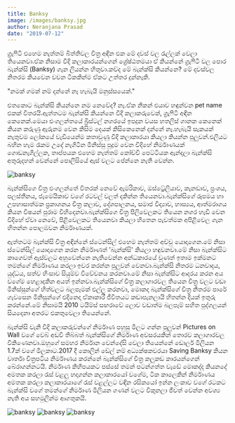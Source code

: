 ```yaml
---
title: Banksy
image: /images/banksy.jpg
author: Neranjana Prasad
date: "2019-07-12"
---
```


ග්‍රැෆිටි එහෙම නැත්තම් බිත්තිවල චිත්‍ර අඳින එක මේ දවස් වල රැල්ලක් වෙලා තියෙනවා.ඒක නිසාම වීදි කලාකාරයන්ගෙන් ශ්‍රේෂ්ඨතමයා ඒ කියන්නේ ග්‍රැෆිටි වල පොර බැන්ක්සි (Banksy) ගැන ලියන්න හිතුවා.කව්ද මේ බැන්ක්සි කියන්නෙ? මේ දවස්වල නිතරම කියවෙන වචන ටිකකින්ම ඒකට උත්තර දුන්නෑකි.

"නමක් ගමක් නම් දන්නේ නෑ හැබැයි මනුස්සයෙක්."

එතකොට බැන්ක්සි කියන්නෙ නම නෙවේද? නෑ.ඒක නිකන් එයාව හඳුන්වන pet name එකක් විතරයි.ඇත්තටම බැන්ක්සි කියන්නෙ වීදි කලාකරුවෙක්, ග්‍රැෆිටි අඳින කෙනෙක්.මෙයා එංගලන්තයේ බ්‍රිස්ටල් නගරයේ ඉපදුන වයස හතලිස් ගානක කෙනෙක් කියන කරුණු ඇරුනම වෙන කිසිම දෙයක් කිසිකෙනෙක් දන්නේ නෑ.හැබැයි සැකයක් නැතුවම ලෝකයේ වැඩියෙන්ම කතාවුණු වීදි කලාකාරයා කියලා කියන්න පුලුවන්.එලියට බහින හැම රෑකම උදේ නැගිටින මිනිස්සු පුදුම වෙන විදිහේ නිර්මාණයක් ගොඩනැගිල්ලක, තාප්පයක එහෙම නැත්තම් කෝච්චි පෙට්ටියක ඇන්දලා බැන්ක්සි අතුරුදහන් වෙන්නේ පොලිසියේ ඇස් වලට පේන්නෙ නැති වෙන්න.

![banksy](https://www.banksy.co.uk/img/0718/03_napoleon_website_01.jpg)

බැන්ක්සිගෙ චිත්‍ර එංගලන්තේ විතරක් නෙවේ ඇමරිකාව, ඔස්ට්‍රේලියාව, කැනඩාව, ප්‍රංශය, පලස්තීනය, ජැමෙයිකාව වගේ රටවල් වලත් දකින්න තියෙනවා.බැන්ක්සිගේ රූපමය හා උපහාසාත්මක ප්‍රකාශනය චිත්‍ර කලාව, දේශපාලනය, සමාජ විද්‍යාව, හාස්‍යය, ආත්මරාගය කියන විෂයන් පුරාම විහිදෙනවා.බැන්ක්සිගෙ චිත්‍ර පිලිවෙලකට තියෙන නගර හැඩි වෙන විදිහේ ඒවා නෙවේ, පිළිවෙලකට තියෙනවා කියලා හිතෙන පැවත්මක අපිළිවෙල ගැන හිතන්න පොලඹවන නිර්මාණයක්.

ඇත්තටම බැන්ක්සි චිත්‍ර අඳින්නේ ස්ටෙන්සිල් එහෙම නැත්තම් අච්චු යොදාගෙන.මේ නිසා ස්ටෙන්සිල් යොදාගෙන කරන නිර්මාණත් 'බැන්ක්සි' කියලා හඳුවනවා.මේ නිසා බැන්ක්සිට කාගෙවත් ඇස්වලට අහුවෙන්නෙ නැතිවෙන්න අන්ධකාරයේ වුණත් ඉතාම ඉක්මනට තමන්ගේ නිර්මාණය කරලා ඉවර කරන්න පුලුවන් වෙනවා.බැන්ක්සි නිතරම ධනවාදය, යුද්ධය, සත්ව හිංසාව සියුම්ව විවේචනය කරනවා.මේ නිසා බැන්ක්සිට ආදරය කරන අය වගේම හෙළාදකින අයත් ඉන්නවා.බැන්ක්සිගේ චිත්‍ර කලාගාරවල තියෙන චිත්‍ර වලට වඩා මිනිස්සුන්ගේ හිත්වලට බලපෑමක් එල්ල කරනවා, මොකද බැන්ක්සිගේ චිත්‍ර නිතරම පාරේ ගැවසෙන මිනිසුන්ගේ එදිනෙදා ඒකාකාරී ජීවිතයට කඩාපැනලායි හිතන්න දියක් ඉතුරු කරන්නේ.මේ නිසාමයි 2010 ටයිම්ස් සඟරාවේ ලොව වඩාත්ම බලපෑම් සහිත පුද්ගලයන් සියදෙනා අතරට එකතුවෙලා තියෙන්නේ.

බැන්ක්සි වැනි වීදි කලාකරුවන්ගේ නිර්මාණ පහුසු මිලට ගන්න පුලුවන් Pictures on Wall වගේ වෙබ් අඩවි තිබ්බත් බැන්ක්සිගේ නිර්මාණ අවසරයකින් තොරව කලාගාරවල විකිණෙනවා.ඔහුගේ සමහර නිර්මාන වෙන්දේසි වෙලා තියෙන්නේ ඩොලර් මිලියන 1.7ක් වගේ මිලකාට.2017 දී කොලින් ඩේල් නම් අධ්‍යක්ෂකවරයා Saving Banksy කියන වාර්තා චිත්‍රපටිය නිර්මාණය කරන්නේ බැන්ක්සිගේ චිත්‍ර කලුකඩ කාරයන්ගෙන් බේරාගන්නටයි.
නිර්මාණ කිහිපයකට පස්සේ තමන් පටන්ගත්ත වැඩේ මොකද්ද කියනදේ අමතක කරලා රැස් වළලු හදාගන්න කලාකාරයෝ වගේම, ටික කාලෙකින් නිර්මාණය අමතක කරලා කලාකාරයාගේ රැස් වළල්ලට වඳින රසිකයෝ ඉන්න ලංකාව වගේ රටකට බැන්ක්සි වගේ තමන්ගේ නිර්මාණ මිලියන ගණන් වලට විකුනලා ජීවත් වෙන්න අවශ්‍ය නැති අය සහමුලින්ම ආගතුකයි.

![banksy](https://www.banksy.co.uk/img/hula2400.jpg)
![banksy](https://www.banksy.co.uk/img/snow3.jpg)
![banksy](https://www.banksy.co.uk/img/outdoorimg/gabs.jpg)
